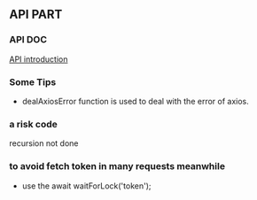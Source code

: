 ## API PART  
### API DOC
[API introduction](https://github.com/zzysssigm/SDUshare)  

### Some Tips  
- dealAxiosError function is used to deal with the error of axios.

### a risk code 
recursion not done    

### to avoid fetch token in many requests meanwhile  
- use the await waitForLock('token');